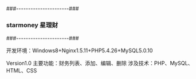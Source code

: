 ###----------------------###
###  starmoney   星理财  ###
###----------------------###

开发环境：Windows8+Nginx1.5.11+PHP5.4.26+MySQL5.0.10

Version1.0
主要功能：财务列表、添加、编辑、删除
涉及技术：PHP、MySQL、HTML、CSS